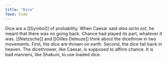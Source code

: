 ```yaml
---
title: "Dice"
feed: hide
---
```


Dice are a [[Symbol]] of probability. When Caesar said _alea iacta est_, he meant that there was no going back. Chance had played its part, whatever it was. [[Nietzsche]] and [[Gilles Deleuze]] think about the dicethrow in two movements. First, the dice are thrown on earth. Second, the dice fall back in heaven. The dicethrower, like Caesar, is supposed to affirm chance. It is bad manners, like Shakuni, to use loaded dice.
